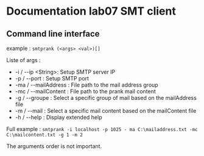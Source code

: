 # Documentation lab07 SMT client

## Command line interface

example : ```smtprank (<args> <val>)[]```

Liste of args :

- -i / --ip \<String\>: Setup SMTP server IP
- -p / --port <int>: Setup SMTP port
- -ma / --mailAddress <String> : File path to the mail address group
- -mc / --mailContent <String> : File path to the prank mail content
- -g / --groupe <int> : Select a specific group of mail based on the mailAddress file
- -m / --mail <int> : Select a specific mail content based on the mailContent file
- -h / --help : Display extended help

Full example : ```smtprank -i localhost -p 1025 - ma C:\mailaddress.txt -mc C:\mailcontent.txt -g 1 -m 2```

The arguments order is not important.

